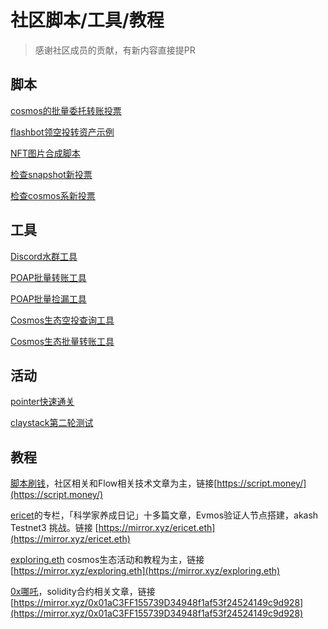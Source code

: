 # 社区脚本/工具/教程

> 感谢社区成员的贡献，有新内容直接提PR

## 脚本

[cosmos的批量委托转账投票](https://github.com/ericet/cosmos-learn)

[flashbot领空投转资产示例](https://github.com/script-money/ens-claim-flashbot-example)

[NFT图片合成脚本](https://github.com/script-money/generate-nft-images)

[检查snapshot新投票](https://github.com/robotech202122/vote)

[检查cosmos系新投票](https://github.com/fxhash001/cosmos_voting)

## 工具

[Discord水群工具](https://github.com/0xNezha/DiscordTalker_V2.0)

[POAP批量转账工具](https://po-ap.com/?)

[POAP批量捡漏工具](https://po-ap.com/claim)

[Cosmos生态空投查询工具](http://cosmosdrops.xyz)

[Cosmos生态批量转账工具](http://ericet.github.io/distribute/)

## 活动

[pointer快速通关](https://github.com/kun-g/EasyLootBox)

[claystack第二轮测试](https://github.com/ericet/claystack)

## 教程

[脚本刷钱](https://twitter.com/scriptdotmoney)，社区相关和Flow相关技术文章为主，链接[https://script.money/](https://script.money/)

[ericet](https://twitter.com/ericet369)的专栏，「科学家养成日记」十多篇文章，Evmos验证人节点搭建，akash Testnet3 挑战。链接 [https://mirror.xyz/ericet.eth](https://mirror.xyz/ericet.eth)

[exploring.eth](https://twitter.com/EthExploring) cosmos生态活动和教程为主，链接[https://mirror.xyz/exploring.eth](https://mirror.xyz/exploring.eth)

[0x哪吒](https://twitter.com/0xNalakuvara)，solidity合约相关文章，链接[https://mirror.xyz/0x01aC3FF155739D34948f1af53f24524149c9d928](https://mirror.xyz/0x01aC3FF155739D34948f1af53f24524149c9d928)
